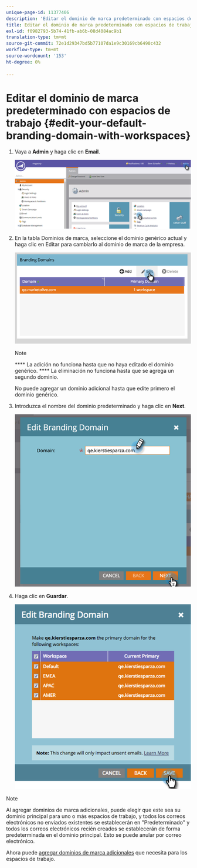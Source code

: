 ```yaml
---
unique-page-id: 11377406
description: 'Editar el dominio de marca predeterminado con espacios de trabajo: documentos de Marketo: documentación del producto'
title: Editar el dominio de marca predeterminado con espacios de trabajo
exl-id: f0982793-5b74-41fb-ab6b-08d4084ac9b1
translation-type: tm+mt
source-git-commit: 72e1d29347bd5b77107da1e9c30169cb6490c432
workflow-type: tm+mt
source-wordcount: '153'
ht-degree: 0%

---
```


# Editar el dominio de marca predeterminado con espacios de trabajo {#edit-your-default-branding-domain-with-workspaces}

1. Vaya a **Admin** y haga clic en **Email**.

   ![](assets/image2016-6-29-16-3a42-3a20.png)

1. En la tabla Dominios de marca, seleccione el dominio genérico actual y haga clic en Editar para cambiarlo al dominio de marca de la empresa.

   ![](assets/image2016-8-12-10-3a30-3a34.png)

   >[!NOTE]
   >
   >**** La adición no funciona hasta que no haya editado el dominio genérico. **** La eliminación no funciona hasta que se agrega un segundo dominio.
   >
   >No puede agregar un dominio adicional hasta que edite primero el dominio genérico.

1. Introduzca el nombre del dominio predeterminado y haga clic en **Next**.

   ![](assets/image2016-8-12-10-3a32-3a31.png)

1. Haga clic en **Guardar**.

   ![](assets/edit-branding-domain-9-12-16-hand.png)

>[!NOTE]
>
>Al agregar dominios de marca adicionales, puede elegir que este sea su dominio principal para uno o más espacios de trabajo, y todos los correos electrónicos no enviados existentes se establecerán en &quot;Predeterminado&quot; y todos los correos electrónicos recién creados se establecerán de forma predeterminada en el dominio principal. Esto se puede anular por correo electrónico.

Ahora puede [agregar dominios de marca adicionales](/help/marketo/product-docs/administration/email-setup/add-multiple-branding-domains/add-an-additional-branding-domain-with-workspaces.md) que necesita para los espacios de trabajo.
